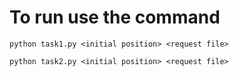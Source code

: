 # To run use the command 
``` 
python task1.py <initial position> <request file> 
```

```
python task2.py <initial position> <request file> 
```
